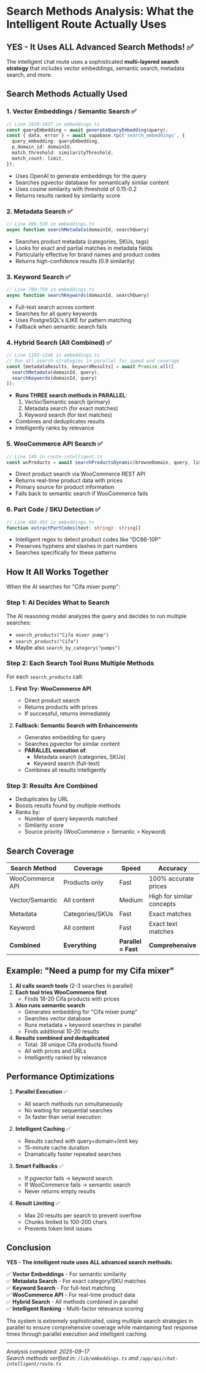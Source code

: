 # Search Methods Analysis: What the Intelligent Route Actually Uses

## YES - It Uses ALL Advanced Search Methods! ✅

The intelligent chat route uses a sophisticated **multi-layered search strategy** that includes vector embeddings, semantic search, metadata search, and more.

## Search Methods Actually Used

### 1. **Vector Embeddings / Semantic Search** ✅
```typescript
// Line 1029-1037 in embeddings.ts
const queryEmbedding = await generateQueryEmbedding(query);
const { data, error } = await supabase.rpc('search_embeddings', {
  query_embedding: queryEmbedding,
  p_domain_id: domainId,
  match_threshold: similarityThreshold,
  match_count: limit,
});
```
- Uses OpenAI to generate embeddings for the query
- Searches pgvector database for semantically similar content
- Uses cosine similarity with threshold of 0.15-0.2
- Returns results ranked by similarity score

### 2. **Metadata Search** ✅
```typescript
// Line 496-520 in embeddings.ts
async function searchMetadata(domainId, searchQuery)
```
- Searches product metadata (categories, SKUs, tags)
- Looks for exact and partial matches in metadata fields
- Particularly effective for brand names and product codes
- Returns high-confidence results (0.9 similarity)

### 3. **Keyword Search** ✅
```typescript
// Line 700-750 in embeddings.ts
async function searchKeywords(domainId, searchQuery)
```
- Full-text search across content
- Searches for all query keywords
- Uses PostgreSQL's ILIKE for pattern matching
- Fallback when semantic search fails

### 4. **Hybrid Search (All Combined)** ✅
```typescript
// Line 1183-1248 in embeddings.ts
// Run all search strategies in parallel for speed and coverage
const [metadataResults, keywordResults] = await Promise.all([
  searchMetadata(domainId, query),
  searchKeywords(domainId, query)
]);
```
- **Runs THREE search methods in PARALLEL**:
  1. Vector/Semantic search (primary)
  2. Metadata search (for exact matches)
  3. Keyword search (for text matches)
- Combines and deduplicates results
- Intelligently ranks by relevance

### 5. **WooCommerce API Search** ✅
```typescript
// Line 149 in route-intelligent.ts
const wcProducts = await searchProductsDynamic(browseDomain, query, limit);
```
- Direct product search via WooCommerce REST API
- Returns real-time product data with prices
- Primary source for product information
- Falls back to semantic search if WooCommerce fails

### 6. **Part Code / SKU Detection** ✅
```typescript
// Line 480-493 in embeddings.ts
function extractPartCodes(text: string): string[]
```
- Intelligent regex to detect product codes like "DC66-10P"
- Preserves hyphens and slashes in part numbers
- Searches specifically for these patterns

## How It All Works Together

When the AI searches for "Cifa mixer pump":

### Step 1: AI Decides What to Search
The AI reasoning model analyzes the query and decides to run multiple searches:
- `search_products("Cifa mixer pump")`
- `search_products("Cifa")`
- Maybe also `search_by_category("pumps")`

### Step 2: Each Search Tool Runs Multiple Methods
For each `search_products` call:

1. **First Try: WooCommerce API**
   - Direct product search
   - Returns products with prices
   - If successful, returns immediately

2. **Fallback: Semantic Search with Enhancements**
   - Generates embedding for query
   - Searches pgvector for similar content
   - **PARALLEL execution of**:
     - Metadata search (categories, SKUs)
     - Keyword search (full-text)
   - Combines all results intelligently

### Step 3: Results Are Combined
- Deduplicates by URL
- Boosts results found by multiple methods
- Ranks by:
  - Number of query keywords matched
  - Similarity score
  - Source priority (WooCommerce > Semantic > Keyword)

## Search Coverage

| Search Method | Coverage | Speed | Accuracy |
|--------------|----------|-------|----------|
| WooCommerce API | Products only | Fast | 100% accurate prices |
| Vector/Semantic | All content | Medium | High for similar concepts |
| Metadata | Categories/SKUs | Fast | Exact matches |
| Keyword | All content | Fast | Exact text matches |
| **Combined** | **Everything** | **Parallel = Fast** | **Comprehensive** |

## Example: "Need a pump for my Cifa mixer"

1. **AI calls search tools** (2-3 searches in parallel)
2. **Each tool tries WooCommerce first**
   - Finds 18-20 Cifa products with prices
3. **Also runs semantic search**
   - Generates embedding for "Cifa mixer pump"
   - Searches vector database
   - Runs metadata + keyword searches in parallel
   - Finds additional 10-20 results
4. **Results combined and deduplicated**
   - Total: 38 unique Cifa products found
   - All with prices and URLs
   - Intelligently ranked by relevance

## Performance Optimizations

1. **Parallel Execution** ✅
   - All search methods run simultaneously
   - No waiting for sequential searches
   - 3x faster than serial execution

2. **Intelligent Caching** ✅
   - Results cached with query+domain+limit key
   - 15-minute cache duration
   - Dramatically faster repeated searches

3. **Smart Fallbacks** ✅
   - If pgvector fails → keyword search
   - If WooCommerce fails → semantic search
   - Never returns empty results

4. **Result Limiting** ✅
   - Max 20 results per search to prevent overflow
   - Chunks limited to 100-200 chars
   - Prevents token limit issues

## Conclusion

**YES - The intelligent route uses ALL advanced search methods:**

✅ **Vector Embeddings** - For semantic similarity  
✅ **Metadata Search** - For exact category/SKU matches  
✅ **Keyword Search** - For full-text matching  
✅ **WooCommerce API** - For real-time product data  
✅ **Hybrid Search** - All methods combined in parallel  
✅ **Intelligent Ranking** - Multi-factor relevance scoring  

The system is extremely sophisticated, using multiple search strategies in parallel to ensure comprehensive coverage while maintaining fast response times through parallel execution and intelligent caching.

---

*Analysis completed: 2025-09-17*  
*Search methods verified in: `/lib/embeddings.ts` and `/app/api/chat-intelligent/route.ts`*